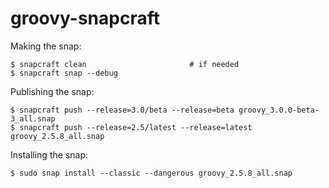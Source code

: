 # groovy-snapcraft

Making the snap:

```
$ snapcraft clean                       # if needed
$ snapcraft snap --debug
```

Publishing the snap:

```
$ snapcraft push --release=3.0/beta --release=beta groovy_3.0.0-beta-3_all.snap
$ snapcraft push --release=2.5/latest --release=latest groovy_2.5.8_all.snap
```

Installing the snap:

```
$ sudo snap install --classic --dangerous groovy_2.5.8_all.snap
```
